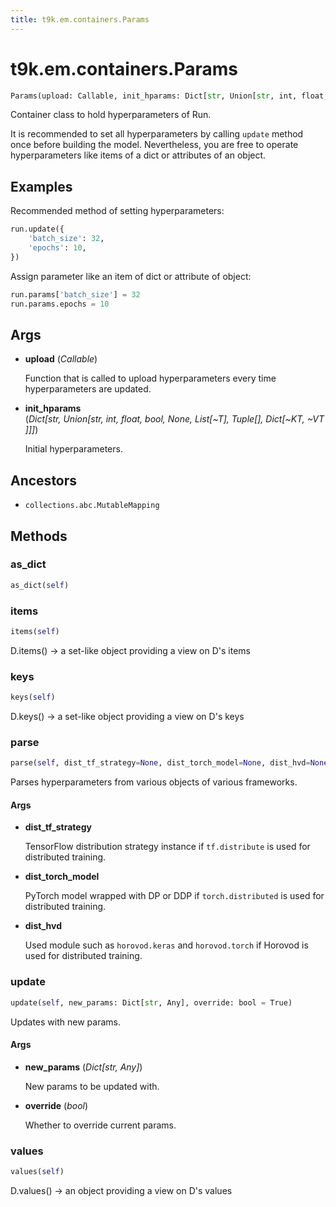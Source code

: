 ```yaml
---
title: t9k.em.containers.Params
---
```


# t9k.em.containers.Params

```python
Params(upload: Callable, init_hparams: Dict[str, Union[str, int, float, bool, None, List[~T], Tuple[], Dict[~KT, ~VT]]] = None)
```

Container class to hold hyperparameters of Run.

It is recommended to set all hyperparameters by calling `update` method once before building the model. Nevertheless, you are free to operate hyperparameters like items of a dict or attributes of an object.

## Examples

Recommended method of setting hyperparameters:
```python
run.update({
    'batch_size': 32,
    'epochs': 10,
})
```

Assign parameter like an item of dict or attribute of object:
```python
run.params['batch_size'] = 32
run.params.epochs = 10
```

## Args

* **upload** (*Callable*)

    Function that is called to upload hyperparameters every time hyperparameters are updated.

* **init_hparams** (*Dict[str, Union[str, int, float, bool, None, List[~T], Tuple[], Dict[~KT, ~VT]]]*)

    Initial hyperparameters.

## Ancestors

* `collections.abc.MutableMapping`

## Methods

### as_dict

```python
as_dict(self)
```

### items

```python
items(self)
```

D.items() -> a set-like object providing a view on D's items

### keys

```python
keys(self)
```

D.keys() -> a set-like object providing a view on D's keys

### parse

```python
parse(self, dist_tf_strategy=None, dist_torch_model=None, dist_hvd=None)
```

Parses hyperparameters from various objects of various frameworks.

#### Args

* **dist_tf_strategy**

    TensorFlow distribution strategy instance if `tf.distribute` is used for distributed training.

* **dist_torch_model**

    PyTorch model wrapped with DP or DDP if `torch.distributed` is used for distributed training.

* **dist_hvd**

    Used module such as `horovod.keras` and `horovod.torch` if Horovod is used for distributed training.

### update

```python
update(self, new_params: Dict[str, Any], override: bool = True)
```

Updates with new params.

#### Args

* **new_params** (*Dict[str, Any]*)

    New params to be updated with.

* **override** (*bool*)

    Whether to override current params.

### values

```python
values(self)
```

D.values() -> an object providing a view on D's values
